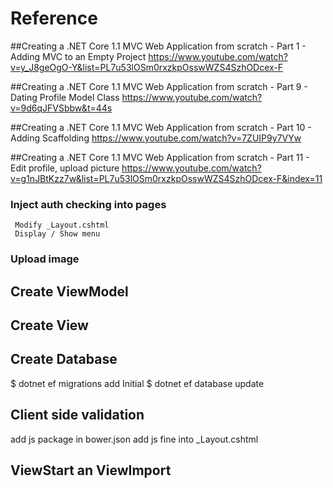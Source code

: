 # Reference 
##Creating a .NET Core 1.1 MVC Web Application from scratch - Part 1 - Adding MVC to an Empty Project
    https://www.youtube.com/watch?v=y_J8geOgO-Y&list=PL7u53lOSm0rxzkpOsswWZS4SzhODcex-F

##Creating a .NET Core 1.1 MVC Web Application from scratch - Part 9 - Dating Profile Model Class
https://www.youtube.com/watch?v=9d6qJFVSbbw&t=44s

##Creating a .NET Core 1.1 MVC Web Application from scratch - Part 10 - Adding Scaffolding
https://www.youtube.com/watch?v=7ZUIP9y7VYw

##Creating a .NET Core 1.1 MVC Web Application from scratch - Part 11 - Edit profile, upload picture
https://www.youtube.com/watch?v=g1nJBtKzz7w&list=PL7u53lOSm0rxzkpOsswWZS4SzhODcex-F&index=11

### Inject auth checking into pages
     Modify _Layout.cshtml
     Display / Show menu 
### Upload image
    

## Create ViewModel

## Create View

## Create Database
 $ dotnet ef migrations add Initial
 $ dotnet ef database update 


## Client side validation
add js package in bower.json
add js fine into _Layout.cshtml

## ViewStart an ViewImport